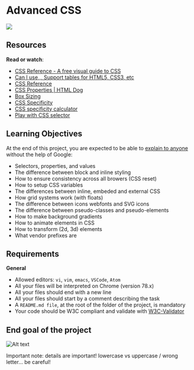 # Advanced CSS

![](https://s3.eu-west-3.amazonaws.com/hbtn.intranet/uploads/medias/2019/12/ce6718f1b55e6c1580c6.jpg?X-Amz-Algorithm=AWS4-HMAC-SHA256&X-Amz-Credential=AKIA4MYA5JM5DUTZGMZG%2F20231209%2Feu-west-3%2Fs3%2Faws4_request&X-Amz-Date=20231209T143553Z&X-Amz-Expires=86400&X-Amz-SignedHeaders=host&X-Amz-Signature=7a4aaf4ddccd382941e47498d13b63292345da5e2fa55164f780bb3f98127d67)

## Resources

**Read or watch**:

-   [CSS Reference - A free visual guide to CSS](https://https://cssreference.io/)
-   [Can I use,,, Support tables for HTML5, CSS3, etc](https://caniuse.com/)
-   [CSS Reference](http://ref.openweb.io/CSS/)
-   [CSS Properties | HTML Dog](https://htmldog.com/references/css/properties/)
-   [Box Sizing](https://css-tricks.com/box-sizing/)
-   [CSS Specificity](https://developer.mozilla.org/en-US/docs/Web/CSS/Specificity)
-   [CSS specificity calculator](https://www.codecaptain.io/tools/css-specificity-calculator)
-   [Play with CSS selector](https://frontend30.com/css-selectors-cheatsheet/)

## Learning Objectives

At the end of this project, you are expected to be able to [explain to anyone](https://fs.blog/feynman-learning-technique/) without the help of Google:
 * Selectors, properties, and values
 * The difference between block and inline styling
 * How to ensure consistency across all browers (CSS reset)
 * How to setup CSS variables
 * The differences between inline, embeded and external CSS
 * How grid systems work (with floats)
 * The difference between icons webfonts and SVG icons
 * The difference between pseudo-classes and pseudo-elements
 * How to make background gradients
 * How to animate elements in CSS
 * How to transform (2d, 3d) elements
 * What vendor prefixes are

## Requirements
**General**
 * Allowed editors: `vi`, `vim`, `emacs`, `VSCode`, `Atom`
 * All your files will be interpreted on Chrome (version 78.x)
 * All your files should end with a new line
 * All your files should start by a comment describing the task
 * A `README.md file`, at the root of the folder of the project, is mandatory
 * Your code should be W3C compliant and validate with [W3C-Validator](https://github.com/hs-hq/W3C-Validator)

## End goal of the project

![Alt text](https://s3.eu-west-3.amazonaws.com/hbtn.intranet/uploads/medias/2019/10/b9a220ba79af9ede6fc5.png?X-Amz-Algorithm=AWS4-HMAC-SHA256&X-Amz-Credential=AKIA4MYA5JM5DUTZGMZG%2F20231209%2Feu-west-3%2Fs3%2Faws4_request&X-Amz-Date=20231209T143553Z&X-Amz-Expires=86400&X-Amz-SignedHeaders=host&X-Amz-Signature=7af5d2901fcdcbef863ee93eca224b2abdff4a4a97091611ea3d14f48a3166ef)

Important note: details are important! lowercase vs uppercase / wrong letter… be careful!